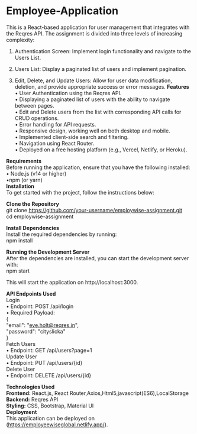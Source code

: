 # Employee-Application

This is a React-based application for user management that integrates with the Reqres API. The assignment is divided into three levels of increasing complexity:

1. Authentication Screen: Implement login functionality and navigate to the Users List.

2. Users List: Display a paginated list of users and implement pagination.

3. Edit, Delete, and Update Users: Allow for user data modification, deletion, and provide appropriate success or error messages.
<u></u>
<b>Features</b> <br>
• User Authentication using the Reqres API.<br />
• Displaying a paginated list of users with the ability to navigate between pages.<br />
• Edit and Delete users from the list with corresponding API calls for CRUD operations.<br />
• Error handling for API requests.<br />
• Responsive design, working well on both desktop and mobile.<br />
• Implemented client-side search and filtering.<br />
• Navigation using React Router.<br />
• Deployed on a free hosting platform (e.g., Vercel, Netlify, or Heroku).<br />

<b>Requirements</b><br>
Before running the application, ensure that you have the following installed:<br />
• Node.js (v14 or higher)<br />
•npm (or yarn)<br />
<u></u>
<b>Installation</b><br />
To get started with the project, follow the instructions below:<br />

<b>Clone the Repository</b><br />
git clone https://github.com/your-username/employwise-assignment.git<br />
cd employwise-assignment

<b>Install Dependencies</b><br />
Install the required dependencies by running:<br />
npm install<br />

<b>Running the Development Server</b><br />
After the dependencies are installed, you can start the development server with:<br />
npm start<br />

This will start the application on http://localhost:3000.<br />
<u></u>

<b>API Endpoints Used</b><br />
Login<br />
• Endpoint: POST /api/login<br />
• Required Payload:<br />
{<br />
  "email": "eve.holt@reqres.in",<br />
  "password": "cityslicka"<br />
}<br />
Fetch Users<br />
• Endpoint: GET /api/users?page=1<br />
Update User<br />
• Endpoint: PUT /api/users/{id} <br />
Delete User<br />
•  Endpoint: DELETE /api/users/{id}<br />
<u></u>

<b>Technologies Used</b><br />
<b>Frontend:</b> React.js, React Router,Axios,Html5,javascript(ES6),LocalStorage<br />
<b>Backend:</b> Reqres API<br />
<b>Styling:</b> CSS, Bootstrap, Material UI<br />
<u></u>
<b>Deployment</b><br />
This application can be deployed on (https://employeewiseglobal.netlify.app/).
